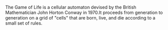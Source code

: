 The Game of Life is a cellular automaton devised by the British Mathematician John Horton Conway in 1970.It proceeds from generation to generation on a grid of "cells" that are born, live, and die according to a small set of rules.
